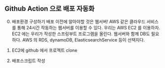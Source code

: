 ## Github Action 으로 배포 자동화
0. 배포환경 구성하기
배포 이전에 알아야할 것은 웹서버! AWS 같은 클라우드 서비스를 통해 24시간 작동하는 웹서버를 이용할 수 있다. 우리는 AWS EC2 를 이용하자. EC2 에는 우리가 작성한 스프링부트 프로그램을 올린다. 웹서버와 함께 DB도 필요하다. AWS 의 RDS, dynamoDB, ElasticsearchService 등이 선택지다.

1. EC2에 github 에서 프로젝트 clone

2. 배포스크립트 작성